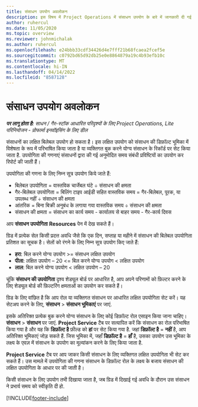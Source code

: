 ```yaml
---
title: संसाधन उपयोग अवलोकन
description: इस विषय में Project Operations में संसाधन उपयोग के बारे में जानकारी दी गई है.
author: ruhercul
ms.date: 11/05/2020
ms.topic: overview
ms.reviewer: johnmichalak
ms.author: ruhercul
ms.openlocfilehash: e24bbb33cdf34426d4e7fff21b68fcaea2fcef5e
ms.sourcegitcommit: c0792bd65d92db25e0e8864879a19c4b93efb10c
ms.translationtype: MT
ms.contentlocale: hi-IN
ms.lasthandoff: 04/14/2022
ms.locfileid: "8587128"
---
```

# <a name="resource-utilization-overview"></a>संसाधन उपयोग अवलोकन

_**पर लागू होता है:** साधन / गैर-स्टॉक आधारित परिदृश्यों के लिए Project Operations, Lite परिनियोजन - प्रोफार्मा इनवॉइसिंग के लिए डील_

संसाधनों का लक्षित बिलेबल उपयोग हो सकता है। इस लक्षित उपयोग को संसाधन की डिफ़ॉल्ट भूमिका में विशेषता के रूप में परिभाषित किया जाता है या व्यक्तिगत बुक करने योग्य संसाधन के रिकॉर्ड पर सेट किया जाता है. उपयोगिता की गणनाएं संसाधनों द्वारा की गई अनुमोदित समय संबंधी प्रविष्टियों का उपयोग कर रिपोर्ट की जाती हैं।

उपयोगिता की गणना के लिए निम्न सूत्र उपयोग किये जाते हैं:

  - बिलेबल उपयोगिता = वास्तविक चार्जेबल घंटे ÷ संसाधन की क्षमता
  - गैर-बिलेबल उपयोगिता = बिलिंग टाइप आईडी सहित वास्तविक समय = गैर-बिलेबल, पूरक, या उपलब्ध नहीं ÷ संसाधन की क्षमता
  - आंतरिक = बिना बिक्री अनुबंध के लगाया गया वास्तविक समय ÷ संसाधन की क्षमता
  - संसाधन की क्षमता = संसाधन का कार्य समय - कार्यालय से बाहर समय - गैर-कार्य दिवस

आप **संसाधन उपयोगिता** **Resources** पेन में देख सकते हैं।

ग्रिड में प्रत्येक सेल किसी प्रदत्त अवधि जैसे कि एक दिन, सप्ताह या महीने में संसाधन की बिलेबल उपयोगिता प्रतिशत का सूचक है। सेलों को रंगने के लिए निम्न सूत्र उपयोग किए जाते हैं:

  - **हरा**: बिल करने योग्य उपयोग >= संसाधन लक्षित उपयोग
  - **पीला**: लक्षित उपयोग – 20 <= बिल करने योग्य उपयोग < लक्षित उपयोग
  - **लाल**: बिल करने योग्य उपयोग < लक्षित उपयोग – 20

चूंकि **संसाधन की उपयोगिता** दृश्य शेड्यूल बोर्ड पर आधारित है, आप अपने परिणामों को फ़िल्टर करने के लिए शेड्यूल बोर्ड की फ़िल्टरिंग क्षमताओं का उपयोग कर सकते हैं।

ग्रिड के लिए वांछित है कि आप रोल या व्यक्तिगत संसाधन पर आधारित लक्षित उपयोगिता सेट करें। यह सेटअप करने के लिए, **संसाधन** > **संसाधन भूमिकाएं** पर जाएं.

इसके अतिरिक्त प्रत्येक बुक करने योग्य संसाधन के लिए कोई डिफ़ॉल्ट रोल एसाइन किया जाना चाहिए। **संसाधन** > **संसाधन** पर जाएं. **Project Service** टैब पर सत्यापित करें कि संसाधन का रोल परिभाषित किया गया है और यह कि **डिफ़ॉल्ट है** फ़ील्ड को **हां** पर सेट किया गया है. जहां **डिफ़ॉल्ट है** = **नहीं** है, आप अतिरिक्त भूमिकाएं जोड़ सकते हैं. जिस भूमिका में, जहाँ **डिफ़ॉल्ट है** = **हाँ** है, उसका उपयोग उस भूमिका के लक्ष्य के एवज़ में संसाधन के उपयोग का मूल्यांकन करने के लिए किया जाता है.

**Project Service** टैब पर आप जाकर किसी संसाधन के लिए व्यक्तिगत लक्षित उपयोगिता भी सेट कर सकते हैं। उस मामले में उपयोगिता की गणना संसाधन के डिफ़ॉल्ट रोल के लक्ष्य के बजाय संसाधन की लक्षित उपयोगिता के आधार पर की जाती है।

किसी संसाधन के लिए उपयोग तभी दिखाया जाता है, जब ग्रिड में दिखाई गई अवधि के दौरान उस संसाधन ने प्रभार्य समय को स्वीकृति दी हो.


[!INCLUDE[footer-include](../includes/footer-banner.md)]
